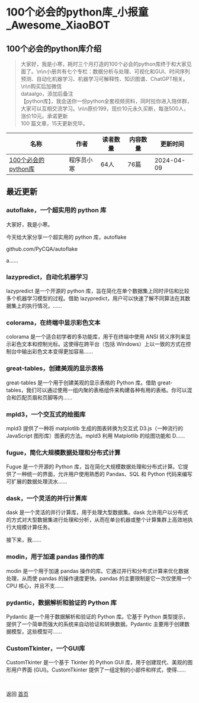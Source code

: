 # 100个必会的python库_小报童_Awesome_XiaoBOT

## 100个必会的python库介绍
> 大家好，我是小寒，耗时三个月打造的100个必会的python库终于和大家见面了。\n\n小册共有七个专栏：数据分析与处理、可视化和GUI、时间序列预测、自动化机器学习、机器学习可解释性、知识图谱、ChatGPT相关。\n\n购买后加微信  
dataalgo，添加后备注  
【python库】，我会送你一份python全套视频资料，同时拉你进入陪伴群，大家可以互相交流学习。\n\n原价199，现价10元永久买断，每涨500人，涨价10元。承诺更新  
100 篇文章，15天更新完毕。  
  


|名称|作者|读者数量|内容数量|更新时间|
|---|---|---|---|---|
|[100个必会的python库](https://xiaobot.net/p/python123?refer=0b133df9-27dc-423b-8101-639049001c13)|程序员小寒|64人|76篇|2024-04-09|

## 最近更新
### autoflake，一个超实用的 python 库

大家好，我是小寒。

今天给大家分享一个超实用的 python 库，autoflake

github.com/PyCQA/autoflake

a......

### lazypredict，自动化机器学习

lazypredict 是一个开源的 python 库，旨在简化在单个数据集上同时评估和比较多个机器学习模型的过程。借助
lazypredict，用户可以快速了解不同算法在其数据集上的执行情况，......

### colorama，在终端中显示彩色文本

colorama 是一个适合初学者的多功能库，用于在终端中使用 ANSI 转义序列来显示彩色文本和控制光标。这使得在跨平台（包括
Windows）上以一致的方式在控制台中输出彩色文本变得更加容易......

### great-tables，创建美观的显示表格

great-tables 是一个用于创建美观的显示表格的 Python 库。借助 great-
tables，我们可以通过使用一组内聚的表格组件来构建各种有用的表格。你可以混合和匹配页眉和页脚等内......

### mpld3，一个交互式的绘图库

mpld3 提供了一种将 matplotlib 生成的图表转换为交互式 D3.js（一种流行的 JavaScript 图形库）图表的方法。mpld3 利用
Matplotlib 的绘图功能和 D......

### fugue，简化大规模数据处理和分布式计算

Fugue 是一个开源的 Python 库，旨在简化大规模数据处理和分布式计算。它提供了一种统一的界面，允许用户使用熟悉的 Pandas、SQL 和
Python 代码来编写可扩展的数据处理流水......

### dask，一个灵活的并行计算库

dask 是一个灵活的并行计算库，用于处理大型数据集。dask
允许用户以分布式的方式对大型数据集进行处理和分析，从而在单台机器或整个计算集群上高效地执行大规模计算任务。

接下来，我......

### modin，用于加速 pandas 操作的库

modin 是一个用于加速 pandas 操作的库。它通过并行和分布式计算来优化数据处理，从而使 pandas 的操作速度更快。pandas
的主要限制是它一次仅使用一个 CPU 核心，并且不支......

### pydantic，数据解析和验证的 Python 库

Pydantic 是一个用于数据解析和验证的 Python 库。它基于 Python
类型提示，提供了一个简单而强大的系统来自动验证和转换数据。Pydantic 主要用于创建数据模型，这些模型可......

### CustomTkinter，一个GUI库

CustomTkinter 是一个基于 Tkinter 的 Python GUI 库，用于创建现代、美观的图形用户界面
(GUI)。CustomTkinter 提供了一组定制的小部件和样式，使得......


<a href="https://github.com/Reno9527/awesome-xiaobot" style="color: white; text-decoration: none;">awesome-xiaobot</a>

返回 [首页](../README.md)
